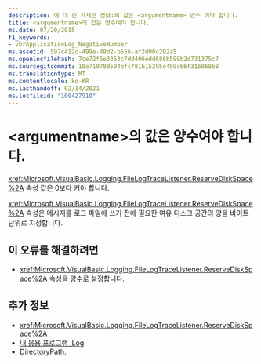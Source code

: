 ```yaml
---
description: 에 대 한 자세한 정보:의 값은 <argumentname> 양수 여야 합니다.
title: <argumentname>의 값은 양수여야 합니다.
ms.date: 07/20/2015
f1_keywords:
- vbrApplicationLog_NegativeNumber
ms.assetid: 597c412c-499e-49d2-b656-af2d90c292a5
ms.openlocfilehash: 7ce72f5e3353c7dd406edd686b599b2d731375c7
ms.sourcegitcommit: 10e719780594efc781b15295e499c66f316068b8
ms.translationtype: MT
ms.contentlocale: ko-KR
ms.lasthandoff: 02/14/2021
ms.locfileid: "100427910"
---
```

# <a name="the-value-of-argumentname-must-be-a-positive-number"></a>\<argumentname>의 값은 양수여야 합니다.

<xref:Microsoft.VisualBasic.Logging.FileLogTraceListener.ReserveDiskSpace%2A> 속성 값은 0보다 커야 합니다.  
  
 <xref:Microsoft.VisualBasic.Logging.FileLogTraceListener.ReserveDiskSpace%2A> 속성은 메시지를 로그 파일에 쓰기 전에 필요한 여유 디스크 공간의 양을 바이트 단위로 지정합니다.  
  
## <a name="to-correct-this-error"></a>이 오류를 해결하려면  
  
- <xref:Microsoft.VisualBasic.Logging.FileLogTraceListener.ReserveDiskSpace%2A> 속성을 양수로 설정합니다.  
  
## <a name="see-also"></a>추가 정보

- <xref:Microsoft.VisualBasic.Logging.FileLogTraceListener.ReserveDiskSpace%2A>
- [내 응용 프로그램 .Log](xref:Microsoft.VisualBasic.ApplicationServices.ApplicationBase.Log)
- [DirectoryPath.](xref:Microsoft.VisualBasic.ApplicationServices.ApplicationBase.Log)
